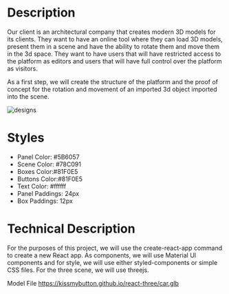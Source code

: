 # Description
Our client is an architectural company that creates modern 3D models for its clients. They want to have an online tool where they can load 3D models, present them in a scene and have the ability to rotate them and move them in the 3d space. They want to have users that will have restricted access to the platform as editors and users that will have full control over the platform as visitors.

As a first step, we will create the structure of the platform and the proof of concept for the rotation and movement of an imported 3d object imported into the scene.

![designs](https://kissmybutton.github.io/react-three/designs.png "Designs")

# Styles
- Panel Color: #5B6057
- Scene Color: #78C091
- Boxes Color:#81F0E5
- Buttons Color:#81F0E5
- Text Color: #ffffff
- Panel Paddings: 24px
- Box Paddings: 12px

# Technical Description
For the purposes of this project, we will use the create-react-app command to create a new React app. As components, we will use Material UI components and for style, we will use either styled-components or simple CSS files. For the three scene, we will use threejs.

Model File
https://kissmybutton.github.io/react-three/car.glb
